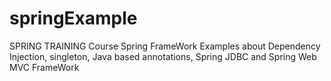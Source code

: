 # springExample
SPRING TRAINING Course 
Spring FrameWork Examples about Dependency Injection, singleton,
 Java based annotations, Spring JDBC and Spring Web MVC FrameWork 



